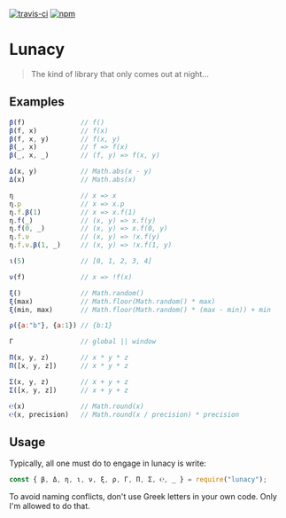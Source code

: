 [![travis-ci](https://travis-ci.org/rkoeninger/lunacy.svg?branch=master)](https://travis-ci.org/rkoeninger/lunacy)
[![npm](https://img.shields.io/npm/v/lunacy.svg)](https://www.npmjs.com/package/lunacy)

# Lunacy

> The kind of library that only comes out at night...

## Examples

```javascript
β(f)              // f()
β(f, x)           // f(x)
β(f, x, y)        // f(x, y)
β(_, x)           // f => f(x)
β(_, x, _)        // (f, y) => f(x, y)

Δ(x, y)           // Math.abs(x - y)
Δ(x)              // Math.abs(x)

η                 // x => x
η.p               // x => x.p
η.f.β(1)          // x => x.f(1)
η.f(_)            // (x, y) => x.f(y)
η.f(0, _)         // (x, y) => x.f(0, y)
η.f.ν             // (x, y) => !x.f(y)
η.f.ν.β(1, _)     // (x, y) => !x.f(1, y)

ι(5)              // [0, 1, 2, 3, 4]

ν(f)              // x => !f(x)

ξ()               // Math.random()
ξ(max)            // Math.floor(Math.random() * max)
ξ(min, max)       // Math.floor(Math.random() * (max - min)) + min

ρ({a:"b"}, {a:1}) // {b:1}

Γ                 // global || window

Π(x, y, z)        // x * y * z
Π([x, y, z])      // x * y * z

Σ(x, y, z)        // x + y + z
Σ([x, y, z])      // x + y + z

℮(x)              // Math.round(x)
℮(x, precision)   // Math.round(x / precision) * precision
```

## Usage

Typically, all one must do to engage in lunacy is write:

```javascript
const { β, Δ, η, ι, ν, ξ, ρ, Γ, Π, Σ, ℮, _ } = require("lunacy");
```

To avoid naming conflicts, don't use Greek letters in your own code. Only I'm allowed to do that.
